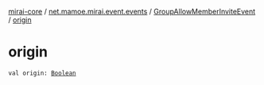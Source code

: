 [mirai-core](../../index.md) / [net.mamoe.mirai.event.events](../index.md) / [GroupAllowMemberInviteEvent](index.md) / [origin](./origin.md)

# origin

`val origin: `[`Boolean`](https://kotlinlang.org/api/latest/jvm/stdlib/kotlin/-boolean/index.html)